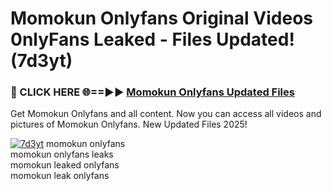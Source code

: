 # Momokun Onlyfans Original Videos 0nlyFans Leaked - Files Updated! (7d3yt)

<h3>🔴 CLICK HERE 🌐==►► <a href="https://tinyurl.com/x26r9saj" rel="nofollow">Momokun Onlyfans Updated Files</a></h3>

Get Momokun Onlyfans and all content. Now you can access all videos and pictures of Momokun Onlyfans. New Updated Files 2025!

[![7d3yt](https://i.imgur.com/LkgZPqh.gif)](https://tinyurl.com/x26r9saj)
momokun onlyfans<br>
momokun onlyfans leaks<br>
momokun leaked onlyfans<br>
momokun leak onlyfans